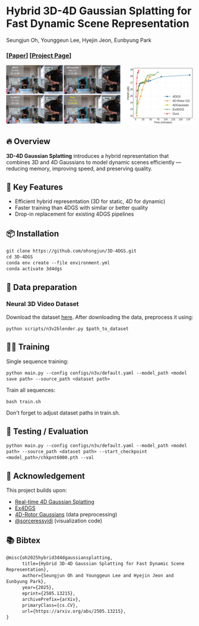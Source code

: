 # Hybrid 3D-4D Gaussian Splatting for Fast Dynamic Scene Representation
Seungjun Oh, Younggeun Lee, Hyejin Jeon, Eunbyung Park

### [[Paper](https://arxiv.org/abs/2505.13215)] [[Project Page](https://ohsngjun.github.io/3D-4DGS/)]

![main](assets/main.jpg)


## 🔥 Overview

**3D-4D Gaussian Splatting** introduces a hybrid representation that combines 3D and 4D Gaussians to model dynamic scenes efficiently — reducing memory, improving speed, and preserving quality.

## 📌 Key Features

- Efficient hybrid representation (3D for static, 4D for dynamic)
- Faster training than 4DGS with similar or better quality
- Drop-in replacement for existing 4DGS pipelines


## 📦 Installation

```shell
git clone https://github.com/ohsngjun/3D-4DGS.git
cd 3D-4DGS
conda env create --file environment.yml
conda activate 3d4dgs
```

## 📁 Data preparation
### Neural 3D Video Dataset
Download the dataset [here](https://github.com/facebookresearch/Neural_3D_Video).
After downloading the data, preprocess it using:
```shell
python scripts/n3v2blender.py $path_to_dataset
```

## 🏃‍♂️ Training
Single sequence training:
```shell
python main.py --config configs/n3v/default.yaml --model_path <model save path> --source_path <dataset path>
```
Train all sequences:
```shell
bash train.sh
```
Don't forget to adjust dataset paths in train.sh.

## 🧪 Testing / Evaluation

```shell
python main.py --config configs/n3v/default.yaml --model_path <model path> --source_path <dataset path> --start_checkpoint <model_path>/chkpnt6000.pth --val
```

## 🙏 Acknowledgement
This project builds upon:
- [Real-time 4D Gaussian Splatting](https://github.com/fudan-zvg/4d-gaussian-splatting)
- [Ex4DGS](https://github.com/juno181/Ex4DGS)
- [4D-Rotor Gaussians](https://github.com/weify627/4D-Rotor-Gaussians) (data preprocessing)
- [@sorceressyidi](https://github.com/sorceressyidi) (visualization code)

## 📚 Bibtex

```
@misc{oh2025hybrid3d4dgaussiansplatting,
      title={Hybrid 3D-4D Gaussian Splatting for Fast Dynamic Scene Representation}, 
      author={Seungjun Oh and Younggeun Lee and Hyejin Jeon and Eunbyung Park},
      year={2025},
      eprint={2505.13215},
      archivePrefix={arXiv},
      primaryClass={cs.CV},
      url={https://arxiv.org/abs/2505.13215}, 
}
```
